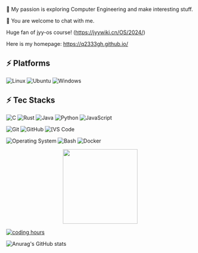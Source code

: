 🌱 My passion is exploring  Computer Engineering  and make interesting stuff.  

💬 You are welcome to chat with me.  

  Huge fan of jyy-os course! (https://jyywiki.cn/OS/2024/) 

Here is my homepage: https://q2333gh.github.io/  

## ⚡ Platforms

![Linux](https://img.shields.io/badge/Linux-FCC624?style=for-the-badge&logo=linux&logoColor=black)
![Ubuntu](https://img.shields.io/badge/Ubuntu-E95420?style=for-the-badge&logo=ubuntu&logoColor=white)
![Windows](https://img.shields.io/badge/Windows-0078D6?style=for-the-badge&logo=windows&logoColor=white)

## ⚡ Tec Stacks
![C](https://img.shields.io/badge/-C-00599C?style=flat-square&logo=c)
![Rust](https://img.shields.io/badge/-Rust-black?style=flat-square&logo=rust)
![Java](https://img.shields.io/badge/-java-E34A86?style=flat-square&logo=java)
![Python](https://img.shields.io/badge/-Python-black?style=flat-square&logo=Python)
![JavaScript](https://img.shields.io/badge/-JavaScript-black?style=flat-square&logo=javascript)

![Git](https://img.shields.io/badge/-Git-black?style=flat-square&logo=git)
![GitHub](https://img.shields.io/badge/-GitHub-181717?style=flat-square&logo=github)
<img alt="[VS Code" src="https://img.shields.io/badge/-VSCode-%23007ACC?style=flat-square&logo=visual-studio-code" />

![Operating System](https://img.shields.io/badge/-Operating%20System-7B72E9?style=flat-square)
![Bash](https://img.shields.io/badge/-Bash-4EAA25?style=flat-square&logo=gnu-bash)
![Docker](https://img.shields.io/badge/-Docker-black?style=flat-square&logo=docker)

<!--START_SECTION:waka-->

<p align="center">
  <img height="200" src="https://github-readme-stats.vercel.app/api?username=q2333gh&count_private=true&include_all_commits=true&show_icons=true&custom_title=j178%27s%20GitHub%20stats" />
</p>



[![coding hours](https://wakatime.com/badge/user/ac581895-3454-471c-a0ce-3106a6e4b74e.svg)](https://wakatime.com/@ac581895-3454-471c-a0ce-3106a6e4b74e)
<!--END_SECTION:waka-->

![Anurag's GitHub stats](https://github-readme-stats.vercel.app/api?username=q2333gh&count_private=true)



